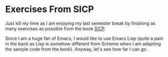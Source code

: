# Exercises From SICP #

Just kill my time as I am enjoying my last semester break by finishing
as many exercises as possible from the book [SICP](http://mitpress.mit.edu/sicp/ ).

Since I am a huge fan of Emacs, I would like to use Emacs Lisp (quite
a pain in the back as Lisp is somehow different from Scheme when I am
adapting the sample code from the book). Anyway, let's see how far I
can go.
